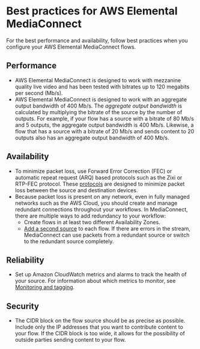 # Best practices for AWS Elemental MediaConnect<a name="best-practices"></a>

For the best performance and availability, follow best practices when you configure your AWS Elemental MediaConnect flows\.

## Performance<a name="best-practices-performance"></a>
+ AWS Elemental MediaConnect is designed to work with mezzanine quality live video and has been tested with bitrates up to 120 megabits per second \(Mb/s\)\. 
+ AWS Elemental MediaConnect is designed to work with an aggregate output bandwidth of 400 Mb/s\. The *aggregate output bandwidth* is calculated by multiplying the bitrate of the source by the number of outputs\. For example, if your flow has a source with a bitrate of 80 Mb/s and 5 outputs, the aggregate output bandwidth is 400 Mb/s\. Likewise, a flow that has a source with a bitrate of 20 Mb/s and sends content to 20 outputs also has an aggregate output bandwidth of 400 Mb/s\.

## Availability<a name="best-practices-availability"></a>
+ To minimize packet loss, use Forward Error Correction \(FEC\) or automatic repeat request \(ARQ\) based protocols such as the Zixi or RTP\-FEC protocol\. These [protocols](protocols.md) are designed to minimize packet loss between the source and destination devices\.
+ Because packet loss is present on any network, even in fully managed networks such as the AWS Cloud, you should create and manage redundant connections throughout your workflows\. In MediaConnect, there are multiple ways to add redundancy to your workflow:
  + Create flows in at least two different Availability Zones\.
  + [Add a second source](source-adding.md) to each flow\. If there are errors in the stream, MediaConnect can use packets from a redundant source or switch to the redundant source completely\.

## Reliability<a name="best-practices-reliability"></a>
+ Set up Amazon CloudWatch metrics and alarms to track the health of your source\. For information about which metrics to monitor, see [Monitoring and tagging](monitor.md)\.

## Security<a name="best-practices-security"></a>
+ The CIDR block on the flow source should be as precise as possible\. Include only the IP addresses that you want to contribute content to your flow\. If the CIDR block is too wide, it allows for the possibility of outside parties sending content to your flow\.